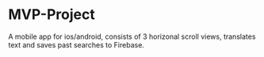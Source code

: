 # MVP-Project

A mobile app for ios/android, consists of 3 horizonal scroll views, translates text and saves past searches to Firebase. 
